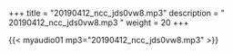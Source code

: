 +++
title = "20190412_ncc_jds0vw8.mp3"
description = " 20190412_ncc_jds0vw8.mp3 "
weight = 20
+++

{{< myaudio01 mp3="20190412_ncc_jds0vw8.mp3" >}}

